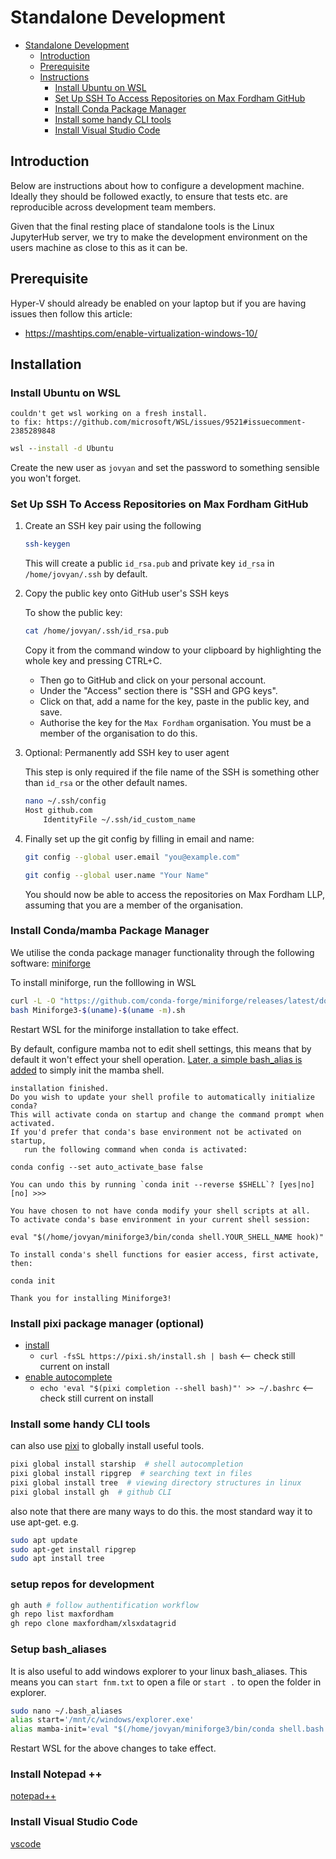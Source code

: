 
# Standalone Development

- [Standalone Development](#standalone-development)
  - [Introduction](#introduction)
  - [Prerequisite](#prerequisite)
  - [Instructions](#instructions)
    - [Install Ubuntu on WSL](#install-ubuntu-on-wsl)
    - [Set Up SSH To Access Repositories on Max Fordham GitHub](#set-up-ssh-to-access-repositories-on-max-fordham-github)
    - [Install Conda Package Manager](#install-conda-package-manager)
    - [Install some handy CLI tools](#install-some-handy-cli-tools)
    - [Install Visual Studio Code](#install-visual-studio-code)

## Introduction

Below are instructions about how to configure a development machine. Ideally they should
be followed exactly, to ensure that tests etc. are reproducible across development team
members.

Given that the final resting place of standalone tools is the Linux JupyterHub server,
we try to make the development environment on the users machine as close to this as
it can be.

## Prerequisite

Hyper-V should already be enabled on your laptop but if you are having issues then follow this article:
- https://mashtips.com/enable-virtualization-windows-10/

## Installation

### Install Ubuntu on WSL

```{danger}
couldn't get wsl working on a fresh install. 
to fix: https://github.com/microsoft/WSL/issues/9521#issuecomment-2385289848
```

```cmd
wsl --install -d Ubuntu
```

Create the new user as `jovyan` and set the password to something sensible you won't forget.


### Set Up SSH To Access Repositories on Max Fordham GitHub

1. Create an SSH key pair using the following

    ```bash
    ssh-keygen
    ```
	
    This will create a public `id_rsa.pub` and private key `id_rsa` in `/home/jovyan/.ssh` by default.
        
2. Copy the public key onto GitHub user's SSH keys
	
    To show the public key:

    ```bash
    cat /home/jovyan/.ssh/id_rsa.pub
    ```
        
    Copy it from the command window to your clipboard by highlighting the whole key and pressing CTRL+C.

    - Then go to GitHub and click on your personal account. 
    - Under the "Access" section there is "SSH and GPG keys".
    - Click on that, add a name for the key, paste in the public key, and save.
    - Authorise the key for the `Max Fordham` organisation. You must be a member of the organisation to do this.

3. Optional: Permanently add SSH key to user agent

    This step is only required if the file name of the SSH is something other than `id_rsa` or the other default names.

    ```bash
    nano ~/.ssh/config
    Host github.com
        IdentityFile ~/.ssh/id_custom_name
    ```

4. Finally set up the git config by filling in email and name:

    ```bash
    git config --global user.email "you@example.com"
    ```

    ```bash
    git config --global user.name "Your Name"
    ```

    You should now be able to access the repositories on Max Fordham LLP, assuming that you are a member of the organisation.

### Install Conda/mamba Package Manager

We utilise the conda package manager functionality through the following software: [miniforge](https://github.com/conda-forge/miniforge) 

To install miniforge, run the folllowing in WSL

```bash
curl -L -O "https://github.com/conda-forge/miniforge/releases/latest/download/Miniforge3-$(uname)-$(uname -m).sh"
bash Miniforge3-$(uname)-$(uname -m).sh
```

Restart WSL for the miniforge installation to take effect.

By default, configure mamba not to edit shell settings, this means that by default it won't effect your shell operation.
[Later, a simple bash_alias is added](#Setup-bash_aliases) to simply init the mamba shell.

```
installation finished.
Do you wish to update your shell profile to automatically initialize conda?
This will activate conda on startup and change the command prompt when activated.
If you'd prefer that conda's base environment not be activated on startup,
   run the following command when conda is activated:

conda config --set auto_activate_base false

You can undo this by running `conda init --reverse $SHELL`? [yes|no]
[no] >>>

You have chosen to not have conda modify your shell scripts at all.
To activate conda's base environment in your current shell session:

eval "$(/home/jovyan/miniforge3/bin/conda shell.YOUR_SHELL_NAME hook)"

To install conda's shell functions for easier access, first activate, then:

conda init

Thank you for installing Miniforge3!
```

### Install pixi package manager (optional)

- [install](https://pixi.sh/latest/#installation)
  - `curl -fsSL https://pixi.sh/install.sh | bash` <-- check still current on install
- [enable autocomplete](https://pixi.sh/latest/#autocompletion)
  - `echo 'eval "$(pixi completion --shell bash)"' >> ~/.bashrc` <-- check still current on install


### Install some handy CLI tools

can also use [pixi](https://pixi.sh/latest/basic_usage/#use-pixi-as-a-global-installation-tool) to globally install useful tools. 

```bash
pixi global install starship  # shell autocompletion
pixi global install ripgrep  # searching text in files
pixi global install tree  # viewing directory structures in linux
pixi global install gh  # github CLI
```


also note that there are many ways to do this. the most standard way it to use apt-get. 
e.g. 

```bash
sudo apt update
sudo apt-get install ripgrep
sudo apt install tree
```

### setup repos for development

```bash
gh auth # follow authentification workflow
gh repo list maxfordham
gh repo clone maxfordham/xlsxdatagrid
``` 


### Setup bash_aliases

It is also useful to add windows explorer to your linux bash_aliases. This means you can `start fnm.txt` to open a file or `start .` to open the folder in explorer.

```bash
sudo nano ~/.bash_aliases
alias start='/mnt/c/windows/explorer.exe'
alias mamba-init='eval "$(/home/jovyan/miniforge3/bin/conda shell.bash hook)"'
```

Restart WSL for the above changes to take effect.

### Install Notepad ++

[notepad++](developing-notepadplusplus.md)

### Install Visual Studio Code

[vscode](developing-vscode.md)